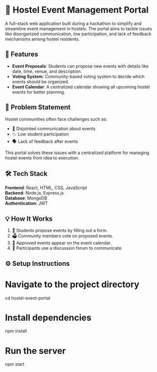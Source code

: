 # 🏢 Hostel Event Management Portal

A full-stack web application built during a hackathon to simplify and streamline event management in hostels. The portal aims to tackle issues like disorganized communication, low participation, and lack of feedback mechanisms among hostel residents.

## 🚀 Features

- **Event Proposals**: Students can propose new events with details like date, time, venue, and description.
- **Voting System**: Community-based voting system to decide which events should be organized.
- **Event Calendar**: A centralized calendar showing all upcoming hostel events for better planning.

## 🎯 Problem Statement

Hostel communities often face challenges such as:
- 🔄 Disjointed communication about events  
- 📉 Low student participation  
- 🗣️ Lack of feedback after events  

This portal solves these issues with a centralized platform for managing hostel events from idea to execution.

## 🛠️ Tech Stack

**Frontend**: React, HTML, CSS, JavaScript  
**Backend**: Node.js, Express.js  
**Database**: MongoDB  
**Authentication**: JWT 

## 💡 How It Works

1. 📌 Students propose events by filling out a form.
2. 🗳️ Community members vote on proposed events.
3. 📅 Approved events appear on the event calendar.
4. 💬 Participants use a discussion forum to communicate.

## ⚙️ Setup Instructions

# Navigate to the project directory
cd hostel-event-portal

# Install dependencies
npm install

# Run the server
npm start
